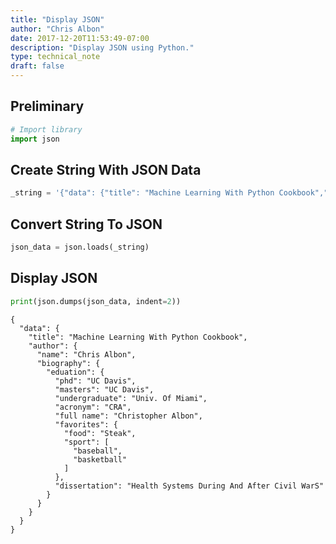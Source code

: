 ```yaml
---
title: "Display JSON"
author: "Chris Albon"
date: 2017-12-20T11:53:49-07:00
description: "Display JSON using Python."
type: technical_note
draft: false
---
```

## Preliminary


```python
# Import library
import json
```

## Create String With JSON Data


```python
_string = '{"data": {"title": "Machine Learning With Python Cookbook","author": {"name": "Chris Albon","biography": {"eduation": {"phd": "UC Davis","masters": "UC Davis","undergraduate": "Univ. Of Miami","acronym": "CRA","full name": "Christopher Albon","favorites": {"food": "Steak","sport": ["baseball", "basketball"]},"dissertation": "Health Systems During And After Civil WarS"}}}}}'
```

## Convert String To JSON


```python
json_data = json.loads(_string)
```

## Display JSON


```python
print(json.dumps(json_data, indent=2))
```

    {
      "data": {
        "title": "Machine Learning With Python Cookbook",
        "author": {
          "name": "Chris Albon",
          "biography": {
            "eduation": {
              "phd": "UC Davis",
              "masters": "UC Davis",
              "undergraduate": "Univ. Of Miami",
              "acronym": "CRA",
              "full name": "Christopher Albon",
              "favorites": {
                "food": "Steak",
                "sport": [
                  "baseball",
                  "basketball"
                ]
              },
              "dissertation": "Health Systems During And After Civil WarS"
            }
          }
        }
      }
    }

